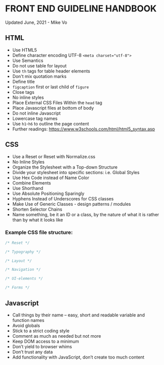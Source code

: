 # FRONT END GUIDELINE HANDBOOK
Updated June, 2021 - Mike Vo

## HTML
- Use HTML5
- Define character encoding UTF-8 `<meta charset="utf-8">`
- Use Semantics
- Do not use table for layout
- Use `th` tags for table header elements
- Don't mix quotation marks
- Define title
- `figcaption` first or last child of `figure`
- Close tags
- No inline styles
- Place External CSS Files Within the `head` tag
- Place Javascript files at bottom of body
- Do not inline Javascript
- Lowercase tag names
- Use `h1`-`h6` to outline the page content
- Further readings: https://www.w3schools.com/html/html5_syntax.asp

## CSS
- Use a Reset or Reset with Normalize.css
- No Inline Styles
- Organize the Stylesheet with a Top-down Structure
- Divide your stylesheet into specific sections: i.e. Global Styles
- Use Hex Code instead of Name Color
- Combine Elements
- Use Shorthand
- Use Absolute Positioning Sparingly
- Hyphens Instead of Underscores for CSS classes
- Make Use of Generic Classes - design patterns / modules
- Shorten Selector Chains
- Name something, be it an ID or a class, by the nature of what it is rather than by what it looks like

### Example CSS file structure:
```css
/* Reset */

/* Typography */

/* Layout */

/* Navigation */

/* UI-elements */

/* Forms */

```


## Javascript
- Call things by their name – easy, short and readable variable and function names
- Avoid globals
- Stick to a strict coding style
- Comment as much as needed but not more
- Keep DOM access to a minimum
- Don’t yield to browser whims
- Don’t trust any data
- Add functionality with JavaScript, don’t create too much content
